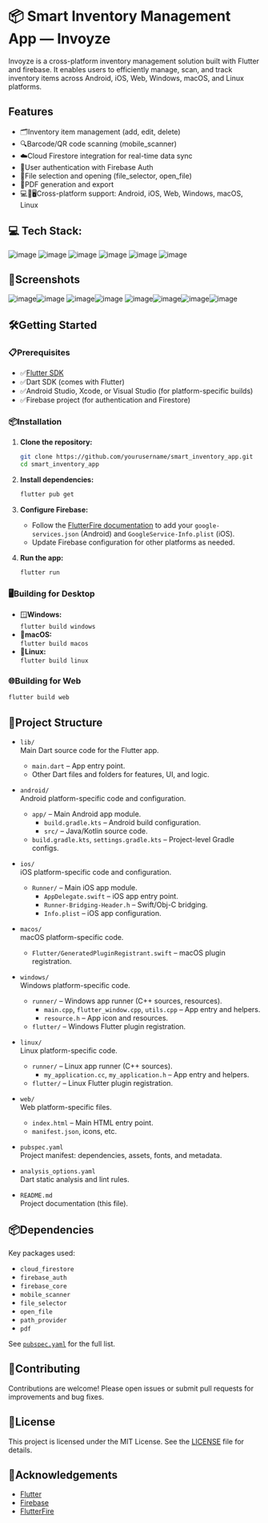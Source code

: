 # 📦 Smart Inventory Management App — Invoyze

Invoyze is a cross-platform inventory management solution built with Flutter and firebase. It enables users to efficiently manage, scan, and track inventory items across Android, iOS, Web, Windows, macOS, and Linux platforms.

## Features

- 🗂️Inventory item management (add, edit, delete)
- 🔍Barcode/QR code scanning (mobile_scanner)
- ☁️Cloud Firestore integration for real-time data sync
- 🔐User authentication with Firebase Auth
- 📁File selection and opening (file_selector, open_file)
- 🧾PDF generation and export
- 💻📱🖥️Cross-platform support: Android, iOS, Web, Windows, macOS, Linux

## 💻 Tech Stack:
![image](https://github.com/user-attachments/assets/914e60c2-72fb-4734-8196-52c5b2d9d622)
![image](https://github.com/user-attachments/assets/826eb750-f022-4eb0-883c-6c1e6382404c)
![image](https://github.com/user-attachments/assets/7e1edd41-457c-4583-a49a-67f3f2ff21c6)
![image](https://github.com/user-attachments/assets/bf9f8750-779a-4e02-86f4-4cde8604b8dd)
![image](https://github.com/user-attachments/assets/9ee33302-4f64-4abc-a2d6-25cc59e35a17)
![image](https://github.com/user-attachments/assets/8014baa2-2b13-4420-9c8b-89421df896e6)

## 📸Screenshots

![image](https://raw.githubusercontent.com/smooth-glitch/Invoyze/refs/heads/main/screenshots/1.png)![image](https://raw.githubusercontent.com/smooth-glitch/Invoyze/refs/heads/main/screenshots/2.png)
![image](https://raw.githubusercontent.com/smooth-glitch/Invoyze/refs/heads/main/screenshots/3.png)![image](https://raw.githubusercontent.com/smooth-glitch/Invoyze/refs/heads/main/screenshots/4.png)
![image](https://raw.githubusercontent.com/smooth-glitch/Invoyze/refs/heads/main/screenshots/6.png)![image](https://raw.githubusercontent.com/smooth-glitch/Invoyze/refs/heads/main/screenshots/7.png)![image](https://raw.githubusercontent.com/smooth-glitch/Invoyze/refs/heads/main/screenshots/8.png)![image](https://raw.githubusercontent.com/smooth-glitch/Invoyze/refs/heads/main/screenshots/9.png)

## 🛠️Getting Started

### 📋Prerequisites

- ✅[Flutter SDK](https://flutter.dev/docs/get-started/install)
- ✅Dart SDK (comes with Flutter)
- ✅Android Studio, Xcode, or Visual Studio (for platform-specific builds)
- ✅Firebase project (for authentication and Firestore)

### 📦Installation

1. **Clone the repository:**
   ```sh
   git clone https://github.com/yourusername/smart_inventory_app.git
   cd smart_inventory_app
   ```

2. **Install dependencies:**
   ```sh
   flutter pub get
   ```

3. **Configure Firebase:**
   - Follow the [FlutterFire documentation](https://firebase.flutter.dev/docs/overview/) to add your `google-services.json` (Android) and `GoogleService-Info.plist` (iOS).
   - Update Firebase configuration for other platforms as needed.

4. **Run the app:**
   ```sh
   flutter run
   ```

### 🖥️Building for Desktop

- 🪟**Windows:**  
  `flutter build windows`
- 🍏**macOS:**  
  `flutter build macos`
- 🐧**Linux:**  
  `flutter build linux`

### 🌐Building for Web

```sh
flutter build web
```

## 🧱Project Structure

- `lib/`  
  Main Dart source code for the Flutter app.
  - `main.dart` – App entry point.
  - Other Dart files and folders for features, UI, and logic.

- `android/`  
  Android platform-specific code and configuration.
  - `app/` – Main Android app module.
    - `build.gradle.kts` – Android build configuration.
    - `src/` – Java/Kotlin source code.
  - `build.gradle.kts`, `settings.gradle.kts` – Project-level Gradle configs.

- `ios/`  
  iOS platform-specific code and configuration.
  - `Runner/` – Main iOS app module.
    - `AppDelegate.swift` – iOS app entry point.
    - `Runner-Bridging-Header.h` – Swift/Obj-C bridging.
    - `Info.plist` – iOS app configuration.

- `macos/`  
  macOS platform-specific code.
  - `Flutter/GeneratedPluginRegistrant.swift` – macOS plugin registration.

- `windows/`  
  Windows platform-specific code.
  - `runner/` – Windows app runner (C++ sources, resources).
    - `main.cpp`, `flutter_window.cpp`, `utils.cpp` – App entry and helpers.
    - `resource.h` – App icon and resources.
  - `flutter/` – Windows Flutter plugin registration.

- `linux/`  
  Linux platform-specific code.
  - `runner/` – Linux app runner (C++ sources).
    - `my_application.cc`, `my_application.h` – App entry and helpers.
  - `flutter/` – Linux Flutter plugin registration.

- `web/`  
  Web platform-specific files.
  - `index.html` – Main HTML entry point.
  - `manifest.json`, icons, etc.

- `pubspec.yaml`  
  Project manifest: dependencies, assets, fonts, and metadata.

- `analysis_options.yaml`  
  Dart static analysis and lint rules.

- `README.md`  
  Project documentation (this file).

## 📦Dependencies

Key packages used:
- `cloud_firestore`
- `firebase_auth`
- `firebase_core`
- `mobile_scanner`
- `file_selector`
- `open_file`
- `path_provider`
- `pdf`

See [`pubspec.yaml`](pubspec.yaml) for the full list.

## 🤝Contributing

Contributions are welcome! Please open issues or submit pull requests for improvements and bug fixes.

## 📝License

This project is licensed under the MIT License. See the [LICENSE](LICENSE) file for details.

## 🙌Acknowledgements

- [Flutter](https://flutter.dev/)
- [Firebase](https://firebase.google.com/)
- [FlutterFire](https://firebase.flutter.dev/)
